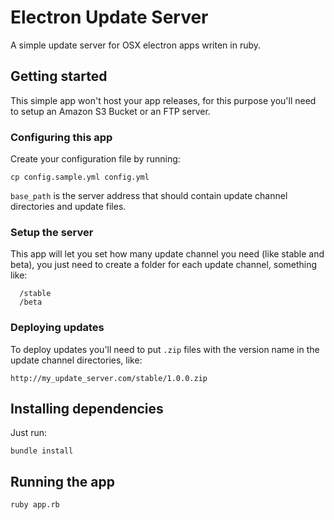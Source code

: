 # Electron Update Server

A simple update server for OSX electron apps writen in ruby.

## Getting started

This simple app won't host your app releases, for this purpose you'll need to setup an Amazon S3 Bucket or an FTP server.

### Configuring this app

Create your configuration file by running:

    cp config.sample.yml config.yml

`base_path` is the server address that should contain update channel directories and update files.

### Setup the server

This app will let you set how many update channel you need (like stable and beta), you just need to create a folder for each update channel, something like:

      /stable
      /beta

### Deploying updates

To deploy updates you'll need to put `.zip` files with the version name in the update channel directories, like:

    http://my_update_server.com/stable/1.0.0.zip

## Installing dependencies

Just run:

    bundle install

## Running the app

    ruby app.rb
